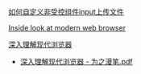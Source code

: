 
[如何自定义非受控组件input上传文件](https://medium.com/web-dev-survey-from-kyoto/how-to-customize-the-file-upload-button-in-react-b3866a5973d8)

[Inside look at modern web browser](https://developers.google.cn/web/updates/2018/09/inside-browser-part1)

[深入理解现代浏览器](https://lisongfeng.cn/2019/06/05/understanding-modern-browsers.html)

- [深入理解现代浏览器 - 为之漫笔.pdf](data/static_pages/pdf/深入理解现代浏览器%20-%20为之漫笔) 
